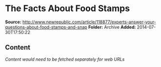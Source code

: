 # The Facts About Food Stamps

**Source:** http://www.newrepublic.com/article/118877/experts-answer-your-questions-about-food-stamps-and-snap
**Folder:** Archive
**Added:** 2014-07-30T17:50:22




## Content
*Content would need to be fetched separately for web URLs*
